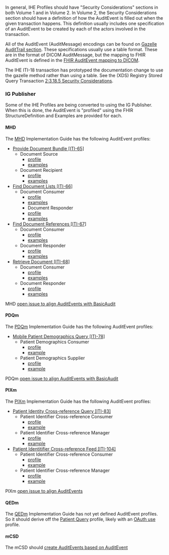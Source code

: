 

In general, IHE Profiles should have "Security Considerations" sections in both Volume 1 and in Volume 2. In Volume 2, the Security Considerations section should have a definition of how the AuditEvent is filled out when the given transaction happens. This definition usually includes one specification of an AuditEvent to be created by each of the actors involved in the transaction.

All of the AuditEvent (AuditMessage) encodings can be found on [Gazelle AuditTrail section](https://gazelle.ihe.net/gss/audit-messages/list.seam;jsessionid=O8kPo08QmPxFgrWZQbhfzfTr). These specifications usually use a table format. These are in the format of DICOM AuditMessage, but the mapping to FHIR AuditEvent is defined in the [FHIR AuditEvent mapping to DICOM](http://hl7.org/fhir/auditevent-mappings.html#dicom).

The IHE ITI-18 transaction has prototyped the documentation change to use the gazelle method rather than using a table. See the (XDS) Registry Stored Query Transaction [2:3.18.5 Security Considerations](https://profiles.ihe.net/ITI/TF/Volume2/ITI-18.html#3.18.5).

### IG Publisher

Some of the IHE Profiles are being converted to using the IG Publisher. When this is done, the AuditEvent is "profiled" using the FHIR StructureDefinition and Examples are provided for each.

#### MHD

The [MHD](https://profiles.ihe.net/ITI/MHD/index.html) Implementation Guide has the following AuditEvent profiles:
- [Provide Document Bundle \[ITI-65\]](https://profiles.ihe.net/ITI/MHD/ITI-65.html)
  - Document Source 
    - [profile](https://profiles.ihe.net/ITI/MHD/StructureDefinition-IHE.MHD.ProvideBundle.Audit.Source.html)
	- [examples](https://profiles.ihe.net/ITI/MHD/AuditEvent-ex-auditProvideBundle-source.html)
  - Document Recipient 
    - [profile](https://profiles.ihe.net/ITI/MHD/StructureDefinition-IHE.MHD.ProvideBundle.Audit.Recipient.html)
	- [examples](https://profiles.ihe.net/ITI/MHD/AuditEvent-ex-auditProvideBundle-recipient.html)
- [Find Document Lists \[ITI-66\]](https://profiles.ihe.net/ITI/MHD/ITI-66.html)
  - Document Consumer
    - [profile](https://profiles.ihe.net/ITI/MHD/StructureDefinition-IHE.MHD.FindDocumentLists.Audit.Consumer.html)
	- [examples](https://profiles.ihe.net/ITI/MHD/AuditEvent-ex-auditFindDocumentLists-consumer.html)
	- Document Responder
    - [profile](https://profiles.ihe.net/ITI/MHD/StructureDefinition-IHE.MHD.FindDocumentLists.Audit.Responder.html)
	- [examples](https://profiles.ihe.net/ITI/MHD/AuditEvent-ex-auditFindDocumentLists-responder.html)
- [Find Document References \[ITI-67\]](https://profiles.ihe.net/ITI/MHD/ITI-67.html)
  - Document Consumer
    - [profile](https://profiles.ihe.net/ITI/MHD/StructureDefinition-IHE.MHD.FindDocumentReferences.Audit.Consumer.html)
	- [examples](https://profiles.ihe.net/ITI/MHD/AuditEvent-ex-auditFindDocumentReferences-consumer.html)
  - Document Responder
    - [profile](https://profiles.ihe.net/ITI/MHD/StructureDefinition-IHE.MHD.FindDocumentReferences.Audit.Responder.html)
	- [examples](https://profiles.ihe.net/ITI/MHD/AuditEvent-ex-auditFindDocumentReferences-responder.html)
- [Retrieve Document \[ITI-68\]](https://profiles.ihe.net/ITI/MHD/ITI-68.html)  
  - Document Consumer
    - [profile](https://profiles.ihe.net/ITI/MHD/StructureDefinition-IHE.MHD.RetrieveDocument.Audit.Consumer.html)
	- [examples](https://profiles.ihe.net/ITI/MHD/AuditEvent-ex-auditRetrieveDocument-consumer.html)
  - Document Responder
    - [profile](https://profiles.ihe.net/ITI/MHD/StructureDefinition-IHE.MHD.RetrieveDocument.Audit.Responder.html)
	- [examples](https://profiles.ihe.net/ITI/MHD/AuditEvent-ex-auditRetrieveDocument-responder.html)
	
MHD [open issue to align AuditEvents with BasicAudit](https://github.com/IHE/ITI.MHD/issues/133)	

#### PDQm

The [PDQm](https://profiles.ihe.net/ITI/PDQm/index.html) Implementation Guide has the following AuditEvent profiles:
- [Mobile Patient Demographics Query \[ITI-78\]](https://profiles.ihe.net/ITI/PDQm/ITI-78.html)
  - Patient Demographics Consumer
    - [profile](https://profiles.ihe.net/ITI/PDQm/StructureDefinition-IHE.PDQm.Query.Audit.Consumer.html)
    - [example](https://profiles.ihe.net/ITI/PDQm/AuditEvent-ex-auditPdqmQuery-consumer.html)
  - Patient Demographics Supplier
    - [profile](https://profiles.ihe.net/ITI/PDQm/StructureDefinition-IHE.PDQm.Query.Audit.Supplier.html)
    - [example](https://profiles.ihe.net/ITI/PDQm/AuditEvent-ex-auditPdqmQuery-supplier.html)

PDQm [open issue to align AuditEvents with BasicAudit](https://github.com/IHE/ITI.PDQm/issues/84)
	  
#### PIXm

The [PIXm](https://profiles.ihe.net/ITI/PIXm/index.html) Implementation Guide has the following AuditEvent profiles:
- [Patient Identity Cross-reference Query \[ITI-83\]](https://profiles.ihe.net/ITI/PIXm/ITI-83.html)
  - Patient Identifier Cross-reference Consumer
    - [profile](https://profiles.ihe.net/ITI/PIXm/StructureDefinition-IHE.PIXm.Query.Audit.Consumer.html)
    - [example](https://profiles.ihe.net/ITI/PIXm/AuditEvent-ex-auditPixmQuery-consumer.html)
  - Patient Identifier Cross-reference Manager
    - [profile](https://profiles.ihe.net/StructureDefinition-IHE.PIXm.Query.Audit.Manager.html)
    - [example](https://profiles.ihe.net/ITI/PIXm/AuditEvent-ex-auditPixmQuery-manager.html)
- [Patient Identitifier Cross-reference Feed \[ITI-104\]](https://profiles.ihe.net/ITI/PIXm/ITI-104.html)
  - Patient Identifier Cross-reference Consumer
    - [profile](https://profiles.ihe.net/ITI/PIXm/StructureDefinition-IHE.PIXm.Feed.Audit.Source.html)
    - [example](https://profiles.ihe.net/ITI/PIXm/AuditEvent-ex-auditPixmFeed-source.html)
  - Patient Identifier Cross-reference Manager
    - [profile](https://profiles.ihe.net/StructureDefinition-IHE.PIXm.Feed.Audit.Manager.html)
    - [example](https://profiles.ihe.net/ITI/PIXm/AuditEvent-ex-auditPixmFeed-manager.html)

PIXm [open issue to align AuditEvents](https://github.com/IHE/ITI.PIXm/issues/116)

#### QEDm

The [QEDm](https://wiki.ihe.net/index.php?title=Query_for_Existing_Data_for_Mobile_(QEDm)) Implementation Guide has not yet defined AuditEvent profiles. So it should derive off the [Patient Query](StructureDefinition-IHE.BasicAudit.PatientQuery.html) profile, likely with an [OAuth use](StructureDefinition-IHE.BasicAudit.IUAaccessTokenUse.html) profile.

#### mCSD

The mCSD should [create AuditEvents based on AuditEvent](https://github.com/IHE/ITI.mCSD/issues/91)

